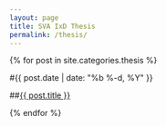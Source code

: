 ```yaml
---
layout: page
title: SVA IxD Thesis
permalink: /thesis/
---
```


{% for post in site.categories.thesis %}

#<span class="post-meta">{{ post.date | date: "%b %-d, %Y" }}</span>

##<a class="post-link" href="{{ post.url | prepend: site.baseurl }}">{{ post.title }}</a>

{% endfor %}
